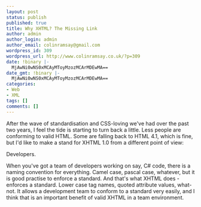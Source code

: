 ```yaml
---
layout: post
status: publish
published: true
title: Why XHTML? The Missing Link
author: admin
author_login: admin
author_email: colinramsay@gmail.com
wordpress_id: 309
wordpress_url: http://www.colinramsay.co.uk/?p=309
date: !binary |-
  MjAwNi0wNS0xMCAyMToyMzozMCArMDEwMA==
date_gmt: !binary |-
  MjAwNi0wNS0xMCAyMToyMzozMCArMDEwMA==
categories:
- Web
- XML
tags: []
comments: []
---
```

<p>After the wave of standardisation and CSS-loving we've had over the past two years, I feel the tide is starting to turn back a little. Less people are conforming to valid HTML. Some are falling back to HTML 4.1, which is fine, but I'd like to make a stand for XHTML 1.0 from a different point of view:</p>
<p>Developers.</p>
<p>When you've got a team of developers working on say, C# code, there is a naming convention for everything. Camel case, pascal case, whatever, but it is good practise to enforce a standard. And that's what XHTML does - enforces a standard. Lower case tag names, quoted attribute values, what-not. It allows a development team to conform to a standard very easily, and I think that is an important benefit of valid XHTML in a team environment.</p>
